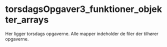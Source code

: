 # torsdagsOpgaver3_funktioner_objekter_arrays

Her ligger torsdags opgaverne. Alle mapper indeholder de filer der tilhører opgaverne. 

